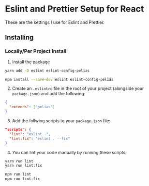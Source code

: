 # Eslint and Prettier Setup for React

These are the settings I use for Eslint and Prettier.

## Installing

### Locally/Per Project Install

1. Install the package

```sh
yarn add -D eslint eslint-config-pelias
```

```sh
npm install --save-dev eslint eslint-config-pelias
```

2. Create an `.eslintrc` file in the root of your project (alongside your `package.json`) and add the following:

```json
{
  "extends": ["pelias"]
}
```

3. Add the follwing scripts to your `package.json` file:

```json
"scripts": {
  "lint": "eslint .",
  "lint:fix": "eslint . --fix"
}
```

4. You can lint your code manually by running these scripts:

```sh
yarn run lint
yarn run lint:fix
```

```sh
npm run lint
npm run lint:fix
```
